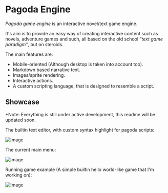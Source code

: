 # Pagoda Engine

_Pagoda game engine_ is an interactive novel/text game engine.

It's aim is to provide an easy way of creating interactive
content such as novels, adventure games and such, all based
on the old school _"text game paradigm"_, but on steroids.

The main features are:

- Mobile-oriented (Although desktop is taken into account too).
- Markdown based narrative text.
- Images/sprite rendering.
- Interactive actions.
- A custom scripting language, that is designed to resemble a script.

## Showcase

\*Note: Everything is still under active development, this readme will be updated soon.

The builtin text editor, with custom syntax highlight for pagoda scripts:

![image](https://user-images.githubusercontent.com/13834659/165315375-824aee2d-178d-4382-b417-2f13d4bf3a62.png)

The current main menu:

![image](https://user-images.githubusercontent.com/13834659/165315633-6addbba3-2d33-4711-96b6-69d1850fb28b.png)

Running game example (A simple builtin hello world-like game that I'm working on):

![image](https://user-images.githubusercontent.com/13834659/165315883-03d43225-f083-4b22-b3d3-ace750443608.png)

